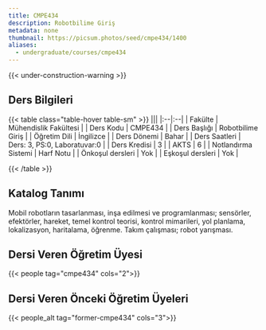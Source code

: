 ```yaml
---
title: CMPE434
description: Robotbilime Giriş
metadata: none
thumbnail: https://picsum.photos/seed/cmpe434/1400
aliases:
  - undergraduate/courses/cmpe434
---
```


{{< under-construction-warning >}}

## Ders Bilgileri

<!-- prettier-ignore-start -->
{{< table class="table-hover table-sm" >}}
|||
|:--|:--|
| Fakülte | Mühendislik Fakültesi |
| Ders Kodu | CMPE434 |
| Ders Başlığı | Robotbilime Giriş |
| Öğretim Dili | İngilizce |
| Ders Dönemi | Bahar |
| Ders Saatleri | Ders: 3, PS:0, Laboratuvar:0 |
| Ders Kredisi | 3 |
| AKTS | 6 |
| Notlandırma Sistemi | Harf Notu |
| Önkoşul dersleri | Yok |
| Eşkoşul dersleri | Yok |

{{< /table >}}
<!-- prettier-ignore-end -->

## Katalog Tanımı

Mobil robotların tasarlanması, inşa edilmesi ve programlanması; sensörler, efektörler, hareket, temel kontrol teorisi, kontrol mimarileri, yol planlama, lokalizasyon, haritalama, öğrenme. Takım çalışması; robot yarışması.


## Dersi Veren Öğretim Üyesi

{{< people tag="cmpe434" cols="2">}}

## Dersi Veren Önceki Öğretim Üyeleri

{{< people_alt tag="former-cmpe434" cols="3">}}